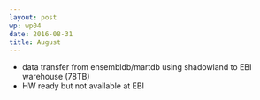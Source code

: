 ```yaml
---
layout: post
wp: wp04
date: 2016-08-31
title: August
---
```


- data transfer from ensembldb/martdb using shadowland to EBI warehouse (78TB)
- HW ready but not available at EBI


